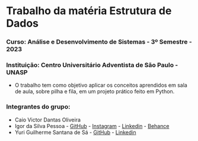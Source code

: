 # Trabalho da matéria Estrutura de Dados
### Curso: Análise e Desenvolvimento de Sistemas - 3º Semestre - 2023
### Instituição: Centro Universitário Adventista de São Paulo - UNASP

* O trabalho tem como objetivo aplicar os conceitos aprendidos em sala de aula, sobre pilha e fila, em um projeto prático feito em Python.

### Integrantes do grupo:
* Caio Victor Dantas Oliveira
* Igor da Silva Pessoa - [GitHub](https://github.com/igovyski) - [Instagram](https://instagram.com/igor.p_) - [Linkedin](https://linkedin.com/in/igorpessoa26) - [Behance](https://behance.net/igorpessoa5)
* Yuri Guilherme Santana de Sá - [GitHub](https://github.com/Player35Oficial) - [Linkedin](http://linkedin.com/in/yuri-player35/)
